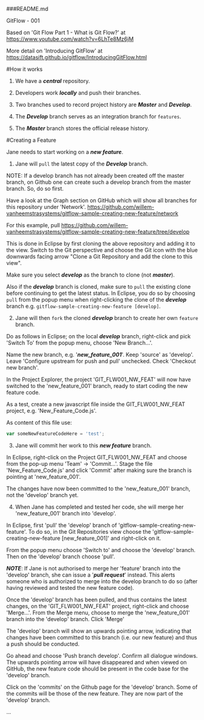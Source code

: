 ###README.md

GitFlow - 001

Based on 'Git Flow Part 1 - What is Git Flow?' at https://www.youtube.com/watch?v=6LhTe8Mz6jM

More detail on 'Introducing GitFlow' at https://datasift.github.io/gitflow/IntroducingGitFlow.html

#How it works

1) We have a ***central*** repository.
 
2) Developers work ***locally*** and push their branches.

3) Two branches used to record project history are ***Master*** and ***Develop***.

4) The ***Develop*** branch serves as an integration branch for ```features```.

5) The ***Master*** branch stores the official release history.

#Creating a Feature

Jane needs to start working on a ***new feature***.

1) Jane will ```pull``` the latest copy of the ***Develop*** branch.

NOTE: If a develop branch has not already been created off the master branch, on Github one can create such a develop branch from the master branch. So, do so first.

Have a look at the Graph section on GitHub which will show all branches for this repository under 'Network'. https://github.com/willem-vanheemstrasystems/gitflow-sample-creating-new-feature/network

For this example, pull https://github.com/willem-vanheemstrasystems/gitflow-sample-creating-new-feature/tree/develop

This is done in Eclipse by first cloning the above repository and adding it to the view. Switch to the Git perspective and choose the Git icon with the blue downwards facing arrow "Clone a Git Repository and add the clone to this view". 

Make sure you select ***develop*** as the branch to clone (not ***master***). 

Also if the ***develop*** branch is cloned, make sure to ```pull``` the existing clone before continuing to get the latest status. In Eclipse, you do so by choosing ```pull``` from the popup menu when right-clicking the clone of the ***develop*** branch e.g. ```gitflow-sample-creating-new-feature [develop]```.

2) Jane will then ```fork``` the cloned ***develop*** branch to create her own ```feature``` branch.

Do as follows in Eclipse; on the local ***develop*** branch, right-click and pick 'Switch To' from the popup menu, choose 'New Branch...'.

Name the new branch, e.g. '***new_feature_001***'. Keep 'source' as 'develop'. Leave 'Configure upstream for push and pull' unchecked. Check 'Checkout new branch'.

In the Project Explorer, the project 'GIT_FLW001_NW_FEAT' will now have switched to the 'new_feature_001' branch, ready to start coding the new feature code.

As a test, create a new javascript file inside the GIT_FLW001_NW_FEAT project, e.g. 'New_Feature_Code.js'. 

As content of this file use:

```javascript
var someNewFeatureCodeHere = 'test';
```

3) Jane will commit her work to this ***new feature*** branch.

In Eclipse, right-click on the Project GIT_FLW001_NW_FEAT and choose from the pop-up menu 'Team' -> 'Commit...'. Stage the file 'New_Feature_Code.js' and click 'Commit' after making sure the branch is pointing at 'new_feature_001'.

The changes have now been committed to the 'new_feature_001' branch, not the 'develop' branch yet.

4) When Jane has completed and tested her code, she will merge her 'new_feature_001' branch into 'develop'.

In Eclipse, first 'pull' the 'develop' branch of 'gitflow-sample-creating-new-feature'. To do so, in the Git Repositories view choose the 'gitflow-sample-creating-new-feature [new_feature_001]' and right-click on it.

From the popup menu choose 'Switch to' and choose the 'develop' branch. Then on the 'develop' branch choose 'pull'.

***NOTE***: If Jane is not authorised to merge her 'feature' branch into the 'develop' branch, she can issue a '***pull request***' instead. This alerts someone who is authorized to merge into the develop branch to do so (after having reviewed and tested the new feature code).

Once the 'develop' branch has been pulled, and thus contains the latest changes, on the 'GIT_FLW001_NW_FEAT' project, right-click and choose 'Merge...'. From the Merge menu, choose to merge the 'new_feature_001' branch into the 'develop' branch. Click 'Merge'

The 'develop' branch will show an upwards pointing arrow, indicating that changes have been committed to this branch (i.e. our new feature) and thus a push should be conducted.

Go ahead and choose 'Push branch develop'. Confirm all dialogue windows. The upwards pointing arrow will have disappeared and when viewed on GitHub, the new feature code should be present in the code base for the 'develop' branch. 

Click on the 'commits' on the Github page for the 'develop' branch. Some of the commits will be those of the new feature. They are now part of the 'develop' branch.   


...
